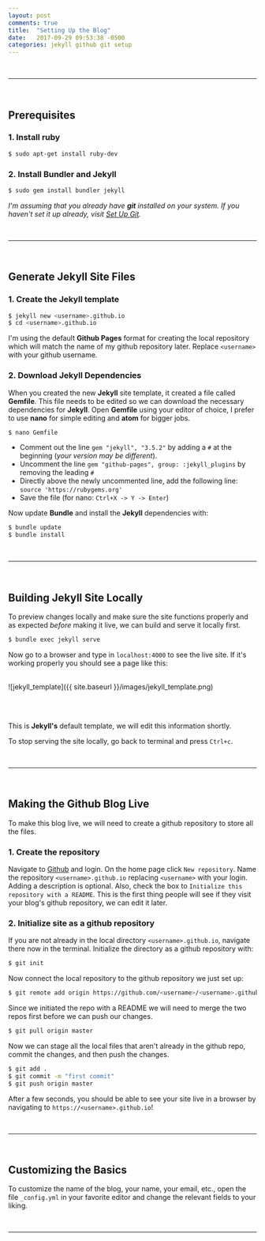 ```yaml
---
layout: post
comments: true
title:  "Setting Up the Blog"
date:   2017-09-29 09:53:38 -0500
categories: jekyll github git setup
---
```


<br>

---

<br>

## **Prerequisites**

### 1. Install ruby
```bash
$ sudo apt-get install ruby-dev
```

### 2. Install Bundler and Jekyll
```bash
$ sudo gem install bundler jekyll
```

*I'm assuming that you already have __git__ installed on your system.
  If you haven't set it up already, visit
  [Set Up Git](https://help.github.com/articles/set-up-git/).*

<br>

---

<br>

## **Generate Jekyll Site Files**

### 1. Create the Jekyll template
```bash
$ jekyll new <username>.github.io
$ cd <username>.github.io
```
I'm using the default **Github Pages** format for creating the local repository
  which will match the name of my github repository later. Replace `<username>`
  with your github username.

### 2. Download Jekyll Dependencies
When you created the new **Jekyll** site template, it created a file called
  **Gemfile**. This file needs to be edited so we can download the necessary
  dependencies for **Jekyll**. Open **Gemfile** using your editor of choice,
  I prefer to use **nano** for simple editing and **atom** for bigger jobs.
```bash
$ nano Gemfile
```

  * Comment out the line `gem "jekyll", "3.5.2"` by adding a `#` at the
    beginning (*your version may be different*).
  * Uncomment the line `gem "github-pages", group: :jekyll_plugins` by
    removing the leading `#`
  * Directly above the newly uncommented line, add the following line: `source
    'https://rubygems.org'`
  * Save the file (for nano: `Ctrl+X -> Y -> Enter`)

Now update **Bundle** and install the **Jekyll** dependencies with:
```bash
$ bundle update
$ bundle install
```

<br>

---

<br>

## **Building Jekyll Site Locally**
To preview changes locally and make sure the site functions properly and as
  expected *before* making it live, we can build and serve it locally first.

```bash
$ bundle exec jekyll serve
```

Now go to a browser and type in `localhost:4000` to see the live site. If it's
  working properly you should see a page like this:
<br><br>

![jekyll_template]({{ site.baseurl }}/images/jekyll_template.png)

<br><br>

This is **Jekyll's** default template, we will edit this information shortly.

To stop serving the site locally, go back to terminal and press `Ctrl+c`.

<br>

---

<br>

## **Making the Github Blog Live**
To make this blog live, we will need to create a github repository to store all
  the files.

### 1. Create the repository
Navigate to [Github](https://github.com) and login. On the home page click `New
  repository`. Name the repository `<username>.github.io` replacing `<username>`
  with your login. Adding a description is optional. Also, check the box to
  `Initialize this repository with a README`. This is the first thing people will
  see if they visit your blog's github repository, we can edit it later.

### 2. Initialize site as a github repository
If you are not already in the local directory `<username>.github.io`, navigate
  there now in the terminal. Initialize the directory as a github repository
  with:
```bash
$ git init
```

Now connect the local repository to the github repository we just set up:
```bash
$ git remote add origin https://github.com/<username>/<username>.github.io
```

Since we initiated the repo with a README we will need to merge the two repos
  first before we can push our changes.
```bash
$ git pull origin master
```

Now we can stage all the local files that aren't already in the github repo,
  commit the changes, and then push the changes.
```bash
$ git add .
$ git commit -m "first commit"
$ git push origin master
```

After a few seconds, you should be able to see your site live in a browser by
  navigating to `https://<username>.github.io`!

<br>

---

<br>

## **Customizing the Basics**
To customize the name of the blog, your name, your email, etc., open the file
  `_config.yml` in your favorite editor and change the relevant fields to your
  liking.

<br>

---

<br>
